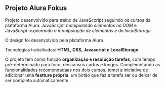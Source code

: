 ## Projeto Alura Fokus 


Projeto desenvolvido para treino de JavaSccript seguindo os cursos da plataforma Alura:
_JavaScript: manipulando elementos no DOM_ e _JavaScript: explorando a manipulação de elementos e da localStorage_


O design foi desenvolvido pela plataforma Alura


Tecnologias trabalhadas: **HTML, CSS, Javascript e LocalStorage**


O projeto tem como função **organização e resolução tarefas**, com tempo pré-determinado para foco, descansos curtos e longos. Complemetando as funcionalidades recomendadaas nos dois cursos, tomei a iniciativa de adicionar uma **featture própria**: um botão que faz a tarefa ser ou deixar de ser completa automaticamente.
